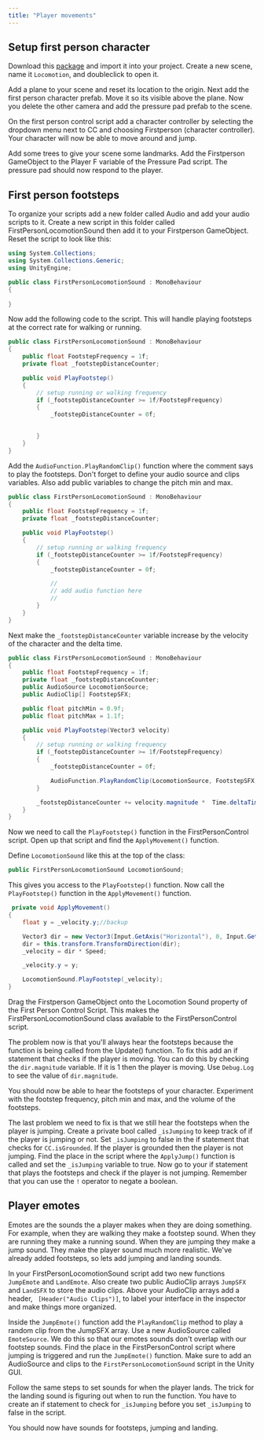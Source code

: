 ```yaml
---
title: "Player movements"
---
```


## Setup first person character

Download this [package](https://dakotastateuniversity-my.sharepoint.com/:u:/g/personal/tate_carson_dsu_edu/ETeK_WIfsTNNvkYv1mfC3UMBtEn-s47S2wOB1POUR8YkEw?e=LoeznW) and import it into your project. Create a new scene, name it `Locomotion`, and doubleclick to open it.

Add a plane to your scene and reset its location to the origin. Next add the first person character prefab. Move it so its visible above the plane. Now you delete the other camera and add the pressure pad prefab to the scene. 

On the first person control script add a character controller by selecting the dropdown menu next to CC and choosing Firstperson (character controller). Your character will now be able to move around and jump. 

Add some trees to give your scene some landmarks. Add the Firstperson GameObject to the Player F variable of the Pressure Pad script. The pressure pad should now respond to the player. 

## First person footsteps 

To organize your scripts add a new folder called Audio and add your audio scripts to it. Create a new script in this folder called FirstPersonLocomotionSound then add it to your Firstperson GameObject. Reset the script to look like this: 

```c#
using System.Collections;
using System.Collections.Generic;
using UnityEngine;

public class FirstPersonLocomotionSound : MonoBehaviour
{
    
}
```

Now add the following code to the script. This will handle playing footsteps at the correct rate for walking or running. 

```c#
public class FirstPersonLocomotionSound : MonoBehaviour
{
    public float FootstepFrequency = 1f; 
    private float _footstepDistanceCounter;

    public void PlayFootstep()
    {
        // setup running or walking frequency 
        if (_footstepDistanceCounter >= 1f/FootstepFrequency)
        {
            _footstepDistanceCounter = 0f;

        
        }
    }
}
```

Add the `AudioFunction.PlayRandomClip()` function where the comment says to play the footsteps. Don't forget to define your audio source and clips variables. Also add public variables to change the pitch min and max. 

```c#
public class FirstPersonLocomotionSound : MonoBehaviour
{
    public float FootstepFrequency = 1f; 
    private float _footstepDistanceCounter;

    public void PlayFootstep()
    {
        // setup running or walking frequency 
        if (_footstepDistanceCounter >= 1f/FootstepFrequency)
        {
            _footstepDistanceCounter = 0f;

            //
            // add audio function here 
            //
        }
    }
}
```

Next make the `_footstepDistanceCounter` variable increase by the velocity of the character and the delta time. 

```c#
public class FirstPersonLocomotionSound : MonoBehaviour
{
    public float FootstepFrequency = 1f; 
    private float _footstepDistanceCounter;
    public AudioSource LocomotionSource;
    public AudioClip[] FootstepSFX;

    public float pitchMin = 0.9f;
    public float pitchMax = 1.1f; 

    public void PlayFootstep(Vector3 velocity)
    {
        // setup running or walking frequency 
        if (_footstepDistanceCounter >= 1f/FootstepFrequency)
        {
            _footstepDistanceCounter = 0f;

            AudioFunction.PlayRandomClip(LocomotionSource, FootstepSFX, pitchMin, pitchMax); 
        }

        _footstepDistanceCounter += velocity.magnitude *  Time.deltaTime; 
    }
}
```

Now we need to call the `PlayFootstep()` function in the FirstPersonControl script. Open up that script and find the `ApplyMovement()` function. 

Define `LocomotionSound` like this at the top of the class:

```c#
public FirstPersonLocomotionSound LocomotionSound;
```

This gives you access to the `PlayFootstep()` function. Now call the `PlayFootstep()` function in the `ApplyMovement()` function. 

```c#
 private void ApplyMovement()
{        
    float y = _velocity.y;//backup

    Vector3 dir = new Vector3(Input.GetAxis("Horizontal"), 0, Input.GetAxis("Vertical")).normalized;
    dir = this.transform.TransformDirection(dir);
    _velocity = dir * Speed;

    _velocity.y = y;

    LocomotionSound.PlayFootstep(_velocity);
}
```

Drag the Firstperson GameObject onto the Locomotion Sound property of the First Person Control Script. This makes the FirstPersonLocomotionSound class available to the FirstPersonControl script.

The problem now is that you'll always hear the footsteps because the function is being called from the Update() function. To fix this add an if statement that checks if the player is moving. You can do this by checking the `dir.magnitude` variable. If it is 1 then the player is moving. Use `Debug.Log` to see the value of `dir.magnitude`. 

You should now be able to hear the footsteps of your character. Experiment with the footstep frequency, pitch min and max, and the volume of the footsteps.

The last problem we need to fix is that we still hear the footsteps when the player is jumping. Create a private bool called `_isJumping` to keep track of if the player is jumping or not. Set `_isJumping` to false in the if statement that checks for `CC.isGrounded`. If the player is grounded then the player is not jumping. Find the place in the script where the `ApplyJump()` function is called and set the `_isJumping` variable to true. Now go to your if statement that plays the footsteps and check if the player is not jumping. Remember that you can use the `!` operator to negate a boolean.

## Player emotes 

Emotes are the sounds the a player makes when they are doing something. For example, when they are walking they make a footstep sound. When they are running they make a running sound. When they are jumping they make a jump sound. They make the player sound much more realistic. We've already added footsteps, so lets add jumping and landing sounds. 

In your FirstPersonLocomotionSound script add two new functions `JumpEmote` and `LandEmote`. Also create two public AudioClip arrays `JumpSFX` and `LandSFX` to store the audio clips. Above your AudioClip arrays add a header, ` [Header("Audio Clips")]`, to label your interface in the inspector and make things more organized. 

Inside the `JumpEmote()` function add the `PlayRandomClip` method to play a random clip from the JumpSFX array. Use a new AudioSource called `EmoteSource`. We do this so that our emotes sounds don't overlap with our footstep sounds. Find the place in the FirstPersonControl script where jumping is triggered and run the `JumpEmote()` function. Make sure to add an AudioSource and clips to the `FirstPersonLocomotionSound` script in the Unity GUI. 

Follow the same steps to set sounds for when the player lands. The trick for the landing sound is figuring out when to run the function. You have to create an if statement to check for `_isJumping` before you set `_isJumping` to false in the script.

You should now have sounds for footsteps, jumping and landing. 